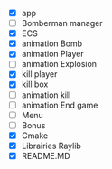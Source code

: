 - [x] app
- [ ] Bomberman manager 
- [x] ECS
- [x] animation Bomb
- [x] animation Player
- [ ] animation Explosion
- [x] kill player
- [x] kill box 
- [ ] animation kill
- [ ] animation End game
- [ ] Menu
- [ ] Bonus
- [x] Cmake
- [x] Librairies Raylib
- [x] README.MD